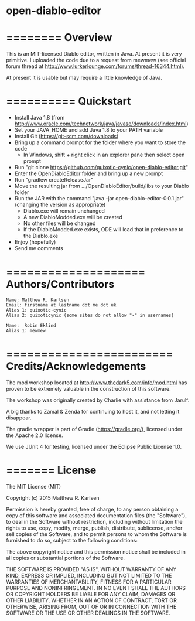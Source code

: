 # open-diablo-editor

========
Overview
========

This is an MIT-licensed Diablo editor, written in Java. At present it is very primitive. I uploaded the code due to a request from mewmew (see official forum thread at http://www.lurkerlounge.com/forums/thread-16344.html).

At present it is usable but may require a little knowledge of Java.

==========
Quickstart
==========

- Install Java 1.8 (from http://www.oracle.com/technetwork/java/javase/downloads/index.html)
- Set your JAVA_HOME and add Java 1.8 to your PATH variable
- Install Git (https://git-scm.com/downloads)
- Bring up a command prompt for the folder where you want to store the code
    - In Windows, shift + right click in an explorer pane then select open prompt
- Run "git clone https://github.com/quixotic-cynic/open-diablo-editor.git"
- Enter the OpenDiabloEditor folder and bring up a new prompt
- Run "gradlew createReleaseJar"
- Move the resulting jar from .../OpenDiabloEditor/build/libs to your Diablo folder
- Run the JAR with the command "java -jar open-diablo-editor-0.0.1.jar" (changing the version as appropriate)
    - Diablo.exe will remain unchanged
    - A new DiabloModded.exe will be created
    - No other files will be changed
    - If the DiabloModded.exe exists, ODE will load that in preference to the Diablo.exe
- Enjoy (hopefully)
- Send me comments

====================
Authors/Contributors
====================

    Name: Matthew R. Karlsen
    Email: firstname at lastname dot me dot uk
    Alias 1: quixotic-cynic
    Alias 2: quixoticynic (some sites do not allow "-" in usernames)

    Name:  Robin Eklind
    Alias 1: mewmew 


========================
Credits/Acknowledgements
========================

The mod workshop located at http://www.thedark5.com/info/mod.html has proven to be extremely valuable in the construction of this software.

The workshop was originally created by Charlie with assistance from Jarulf.

A big thanks to Zamal & Zenda for continuing to host it, and not letting it disappear.

The gradle wrapper is part of Gradle (https://gradle.org/), licensed under the Apache 2.0 license.

We use JUnit 4 for testing, licensed under the Eclipse Public License 1.0.

=======
License
=======

The MIT License (MIT)

Copyright (c) 2015 Matthew R. Karlsen

Permission is hereby granted, free of charge, to any person obtaining a copy
of this software and associated documentation files (the "Software"), to deal
in the Software without restriction, including without limitation the rights
to use, copy, modify, merge, publish, distribute, sublicense, and/or sell
copies of the Software, and to permit persons to whom the Software is
furnished to do so, subject to the following conditions:

The above copyright notice and this permission notice shall be included in
all copies or substantial portions of the Software.

THE SOFTWARE IS PROVIDED "AS IS", WITHOUT WARRANTY OF ANY KIND, EXPRESS OR
IMPLIED, INCLUDING BUT NOT LIMITED TO THE WARRANTIES OF MERCHANTABILITY,
FITNESS FOR A PARTICULAR PURPOSE AND NONINFRINGEMENT. IN NO EVENT SHALL THE
AUTHORS OR COPYRIGHT HOLDERS BE LIABLE FOR ANY CLAIM, DAMAGES OR OTHER
LIABILITY, WHETHER IN AN ACTION OF CONTRACT, TORT OR OTHERWISE, ARISING FROM,
OUT OF OR IN CONNECTION WITH THE SOFTWARE OR THE USE OR OTHER DEALINGS IN
THE SOFTWARE.
